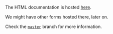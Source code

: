 The HTML documentation is hosted [here](https://wpyoga.github.io/boto3-docs-reformat/html/).

We might have other forms hosted there, later on.

Check the [`master`](https://github.com/wpyoga/boto3-docs-reformat/) branch for more information.

